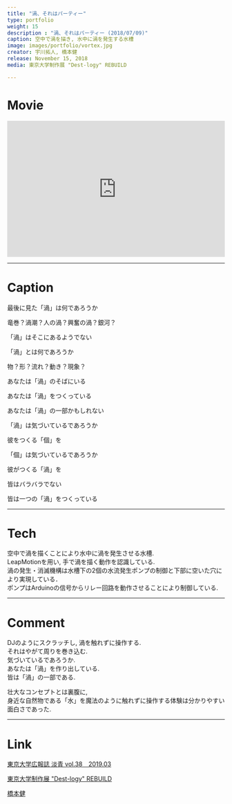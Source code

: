 ```yaml
---
title: "渦、それはパーティー"
type: portfolio
weight: 15
description : "渦、それはパーティー (2018/07/09)"
caption: 空中で渦を描き, 水中に渦を発生する水槽
image: images/portfolio/vortex.jpg
creator: 宇川拓人, 橋本健
release: November 15, 2018
media: 東京大学制作展 "Dest-logy" REBUILD

---
```

# Movie
<iframe width = "100%" height = "315" src="https://www.youtube.com/embed/yKECm-Tng5M" frameborder="0" allow="accelerometer; autoplay; encrypted-media; gyroscope; picture-in-picture" allowfullscreen></iframe>

---
# Caption
最後に見た「渦」は何であろうか

竜巻？渦潮？人の渦？興奮の渦？銀河？

「渦」はそこにあるようでない

「渦」とは何であろうか

物？形？流れ？動き？現象？

あなたは「渦」のそばにいる

あなたは「渦」をつくっている

あなたは「渦」の一部かもしれない

「渦」は気づいているであろうか

彼をつくる「個」を

「個」は気づいているであろうか

彼がつくる「渦」を

皆はバラバラでない

皆は一つの「渦」をつくっている

---
# Tech
空中で渦を描くことにより水中に渦を発生させる水槽. <br>
LeapMotionを用い, 手で渦を描く動作を認識している.  <br>
渦の発生・消滅機構は水槽下の2個の水流発生ポンプの制御と下部に空いた穴により実現している．<br>
ポンプはArduinoの信号からリレー回路を動作させることにより制御している. <br>

---
# Comment
DJのようにスクラッチし, 渦を触れずに操作する. <br>
それはやがて周りを巻き込む. <br>
気づいているであろうか.  <br>
あなたは「渦」を作り出している.  <br>
皆は「渦」の一部である.  <br>

壮大なコンセプトとは裏腹に,<br>
身近な自然物である「水」を魔法のように触れずに操作する体験は分かりやすい面白さであった. <br>

---
# Link
<a href= https://www.u-tokyo.ac.jp/content/400110616.pdf target=”_blank”>東京大学広報誌 淡青 vol.38　2019.03</a> 

<a href= http://www.iiiexhibition.com/ target=”_blank”>東京大学制作展 "Dest-logy" REBUILD</a> 

<a href= https://takeruace.github.io/#about target=”_blank”>橋本健</a>
